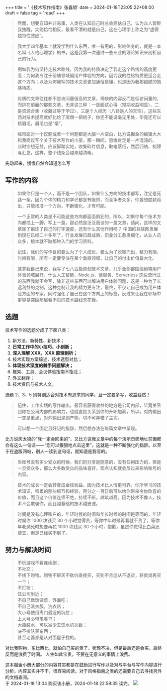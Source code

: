 +++
title = '《技术写作指南》张鑫旭'
date = 2024-01-18T23:05:22+08:00
draft = false
tag = 'read'
+++
> 然而，想要自知并非易事，人类在认知自己时总会高估自己，认为众人皆醉我独醒，实则恰恰相反，最看不清的就是自己，这在心理学上称之为“虚假独特性效应”。

> 我大学四年基本上就没学到什么东西，唯一有用的，影响终身的，就是一本名叫《人格心理学》的书，这是我第一次通过一些专业的理论知识来剖析自己的行为。

> 例如我为何坚持走技术路线，因为我的特质决定了我走这个路线的高度更高；为何我专注于前端领域偏用户体验的方向，因为我的性格特质更适合走这个方向；以及为何我写的技术文章更加通俗易懂，也是因为我那细腻的情感特质。

> 优质的文章往往都不是访问量很高的文章，稀缺的内容反而是低访问量的，而排在前面的那些文章，无非这三种：一是面试心得（短期收益明显）、二是资源合集（收藏过等于学过）、三是个人经历（八卦是人的天性），这些东西对技术提高就好比给了唐僧一把梳子，你还不能说毫无用处，毕竟还可以梳眉毛，眉毛也是“毫”。

> 经常面对一个议题或者一个问题都是大脑一片空白，比方说掘金的编辑大大和我商议写个关于技术写作的小册，那一瞬间，思维肯定是一片混沌的。  
> 此时空想无益，应该脚踏实地，收集碎片信息，取笔落纸，然后归纳、梳理与汇总，这样，整个线条会越来越清晰。

先动起来，慢慢自然会知道怎么写

## 写作的内容

> 如果你只是一个人，而不是一个团队，如果什么方向的技术都写，注定是死路一条，因为个体的精力和学识都是有限的，而竞争者众多，你要想脱颖而出，只能找准一个方向，不断强化，才有可能。

> 一个正常的人类是不可能这些方向都面面俱到的，所以，如果你每个技术方向都插上一脚，写上一篇，那必然是泛泛而谈的一篇文章，请问，这样的文章除了锻炼了自己的打字速度，还有什么其他作用吗？
> 中国的互联网发展到现在已经二十多年了，行业发展日趋成熟，职业分工愈发细化，从业人员众多，根本就不缺那种入门的学习资料。

> 记住，我们的写作目的要么为了个人成长，要么为了脱颖而出，精力有限，时间有限，所有一定要专注在某个垂直领域，让自己的付出价值最大化。

> 就拿我自己来说，我写了七八百篇原创技术文章，几乎全部都围绕前端用户体验领域展开，什么人工智能、Node.js、微服务、Serverless 这些流行过的东西我就不会写，除非这些东西可以解决用户体验问题，这是一种为了长远利益的克制，这种克制让我的精力更专注，最终，不仅让自己成为用户体验方面的专家，同时强化了自己在这个方向上的标签，反过来让我在职场中更容易突破那层看不见的技术路线天花板。

## 选题

技术写作的选题分成了下面八类：

1. 新方法、新特性、新技术；
2. **日常工作中的小技巧，小创新；**
3. **深入理解 XXX，XXX 原理剖析；**
4. 技术实现方案综述、技术选型对比；
5. **体现技术深度的棘手问题解决；**
6. 框架、工具、会议体验指南不指北；
7. 外文翻译；
8. 技术资讯与技术人文。

选题 2、3、5 则特别适合对技术有追求的同学，且一定要多写，收益斐然！

> 记住，工作实践的写作输出，最容易获得收益的地方是公司内部，毕竟关系到你在公司内部的影响力，也就直接关系到你的升职加薪，所以，对内输出一定是重点，对外输出是副产物，切不可弄错了主次。

> 可以想一个固定且好记的措辞，然后想办法在每篇文章中呈现。

比方说灰太狼的“我一定会回来的”，又比方说我文章中的每个演示页面地址前面都会有这么一句话——“您可以狠狠地点击这里”，这就是一种不断强化的措辞。以至于在盗版网站，别人一读到这句话，就知道是我写的。

> 当账号没有多少受众的时候，我们的分享是随意的，没有任何压力的，但是一旦受众多，那么大多数受众的品味喜好，观点认知就会反过来影响账号的内容。

> 技术的成长一定会转变成金钱收益，因为技术比人情更可靠，你所学习的技术知识，积累的那些细节和经验，百分之一百日后可以给你带来令你欣喜的价值，而且这个价值连绵不绝，持续不断，越筑越高。因为技术不像人，技术不会欺骗你，而且越基础的技术越忠诚。

> 时间是没有心理账户的，年轻时候的时间和年长时候的时间是等同的，年轻时候你 1000 块钱买 30 个小时觉得贵，等你中年时候再看就不贵了，等你年老濒死时想要再花 1000 块钱买 30 个小时，抱歉，虽然你觉得比白菜还便宜，但是已经买不到了。

## 努力与解决时间

> 不玩游戏不看连续剧；  
> 不社交；  
> 不线下购物。购物不聊天不砍价直接买，买到不合适从不退货，将就或再买一个；  
> 不打扮；  
> 住公司附近；  
> 不自己做饭做菜，外面吃；  
> 不自己洗衣服，洗衣店；  
> 大小号使用离门最近的坑位；  
> 上大号必带笔看书；  
> 大瓶装水，可以减少去饮水机次数；  
> 决不排队买东西；  
> 甚至老婆都是从对面屋子找的。

对比我购物，东比西比，就怕自己买的贵了。犹豫不决，但是最后还是会买。最终反而是浪费了时间。
人生如此宝贵，不要在无意义的事情上浪费。

这本掘金小册大部分的内容其实都是在鼓励进行写作以及对与平台与写作内容进行分析。内容其实并不干，很容易阅读。对于风格指南之类的还需要自己去寻找另外的文档查阅。  
于 2024-01-18 13:04 购买该小册，2024-01-18 22:59:35 读完。
![](https://raw.githubusercontent.com/huyixi/Pics/main/uPic/xXpI4l.jpg)
